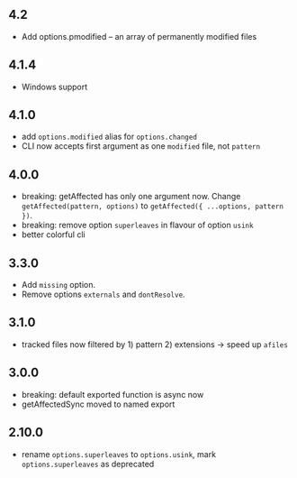## 4.2

- Add options.pmodified – an array of permanently modified files

## 4.1.4

- Windows support

## 4.1.0

- add `options.modified` alias for `options.changed`
- CLI now accepts first argument as one `modified` file, not `pattern`

## 4.0.0

- breaking: getAffected has only one argument now. Change `getAffected(pattern, options)` to `getAffected({ ...options, pattern })`.
- breaking: remove option `superleaves` in flavour of option `usink`
- better colorful cli

## 3.3.0

- Add `missing` option.
- Remove options `externals` and `dontResolve`.

## 3.1.0

- tracked files now filtered by 1) pattern 2) extensions → speed up `afiles`

## 3.0.0

- breaking: default exported function is async now
- getAffectedSync moved to named export

## 2.10.0

- rename `options.superleaves` to `options.usink`, mark `options.superleaves` as deprecated

